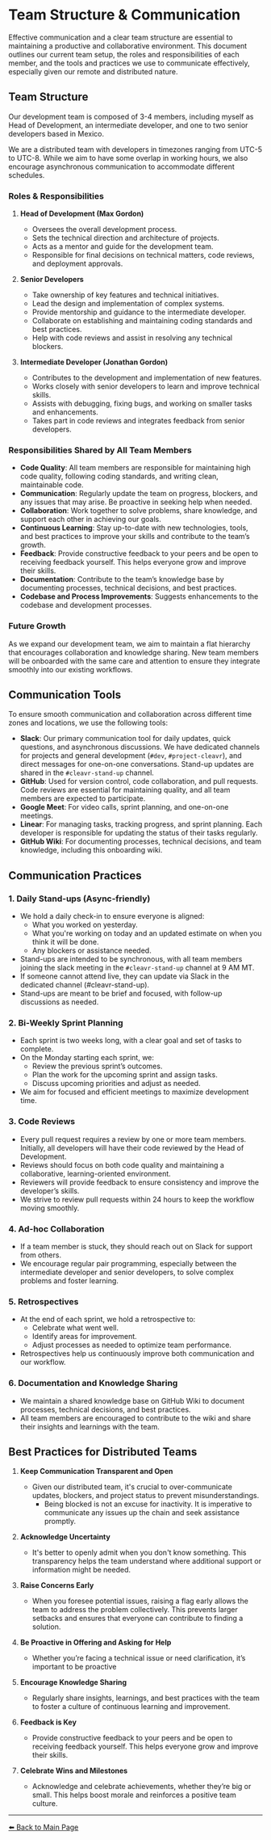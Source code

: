 # Team Structure & Communication

Effective communication and a clear team structure are essential to maintaining a productive and collaborative environment. This document outlines our current team setup, the roles and responsibilities of each member, and the tools and practices we use to communicate effectively, especially given our remote and distributed nature.

## Team Structure

Our development team is composed of 3-4 members, including myself as Head of Development, an intermediate developer, and one to two senior developers based in Mexico.

We are a distributed team with developers in timezones ranging from UTC-5 to UTC-8. While we aim to have some overlap in working hours, we also encourage asynchronous communication to accommodate different schedules.

### Roles & Responsibilities

1. **Head of Development (Max Gordon)**  
   - Oversees the overall development process.
   - Sets the technical direction and architecture of projects.
   - Acts as a mentor and guide for the development team.
   - Responsible for final decisions on technical matters, code reviews, and deployment approvals.

2. **Senior Developers**  
   - Take ownership of key features and technical initiatives.
   - Lead the design and implementation of complex systems.
   - Provide mentorship and guidance to the intermediate developer.
   - Collaborate on establishing and maintaining coding standards and best practices.
   - Help with code reviews and assist in resolving any technical blockers.

3. **Intermediate Developer (Jonathan Gordon)**  
   - Contributes to the development and implementation of new features.
   - Works closely with senior developers to learn and improve technical skills.
   - Assists with debugging, fixing bugs, and working on smaller tasks and enhancements.
   - Takes part in code reviews and integrates feedback from senior developers.

### Responsibilities Shared by All Team Members

- **Code Quality**: All team members are responsible for maintaining high code quality, following coding standards, and writing clean, maintainable code.
- **Communication**: Regularly update the team on progress, blockers, and any issues that may arise. Be proactive in seeking help when needed.
- **Collaboration**: Work together to solve problems, share knowledge, and support each other in achieving our goals.
- **Continuous Learning**: Stay up-to-date with new technologies, tools, and best practices to improve your skills and contribute to the team’s growth.
- **Feedback**: Provide constructive feedback to your peers and be open to receiving feedback yourself. This helps everyone grow and improve their skills.
- **Documentation**: Contribute to the team’s knowledge base by documenting processes, technical decisions, and best practices.
- **Codebase and Process Improvements**: Suggests enhancements to the codebase and development processes.

### Future Growth

As we expand our development team, we aim to maintain a flat hierarchy that encourages collaboration and knowledge sharing. New team members will be onboarded with the same care and attention to ensure they integrate smoothly into our existing workflows.

## Communication Tools

To ensure smooth communication and collaboration across different time zones and locations, we use the following tools:

- **Slack**: Our primary communication tool for daily updates, quick questions, and asynchronous discussions. We have dedicated channels for projects and general development (`#dev`, `#project-cleavr`), and direct messages for one-on-one conversations. Stand-up updates are shared in the `#cleavr-stand-up` channel.
- **GitHub**: Used for version control, code collaboration, and pull requests. Code reviews are essential for maintaining quality, and all team members are expected to participate.
- **Google Meet**: For video calls, sprint planning, and one-on-one meetings.
- **Linear**: For managing tasks, tracking progress, and sprint planning. Each developer is responsible for updating the status of their tasks regularly.
- **GitHub Wiki**: For documenting processes, technical decisions, and team knowledge, including this onboarding wiki.

## Communication Practices

### 1. **Daily Stand-ups** (Async-friendly)

- We hold a daily check-in to ensure everyone is aligned:
  - What you worked on yesterday.
  - What you're working on today and an updated estimate on when you think it will be done.
  - Any blockers or assistance needed.
- Stand-ups are intended to be synchronous, with all team members joining the slack meeting in the `#cleavr-stand-up` channel at 9 AM MT.
- If someone cannot attend live, they can update via Slack in the dedicated channel (#cleavr-stand-up).
- Stand-ups are meant to be brief and focused, with follow-up discussions as needed.

### 2. **Bi-Weekly Sprint Planning**

- Each sprint is two weeks long, with a clear goal and set of tasks to complete.
- On the Monday starting each sprint, we:
  - Review the previous sprint’s outcomes.
  - Plan the work for the upcoming sprint and assign tasks.
  - Discuss upcoming priorities and adjust as needed.
- We aim for focused and efficient meetings to maximize development time.

### 3. **Code Reviews**

- Every pull request requires a review by one or more team members. Initially, all developers will have their code reviewed by the Head of Development.
- Reviews should focus on both code quality and maintaining a collaborative, learning-oriented environment.
- Reviewers will provide feedback to ensure consistency and improve the developer’s skills.
- We strive to review pull requests within 24 hours to keep the workflow moving smoothly.

### 4. **Ad-hoc Collaboration**

- If a team member is stuck, they should reach out on Slack for support from others.
- We encourage regular pair programming, especially between the intermediate developer and senior developers, to solve complex problems and foster learning.

### 5. **Retrospectives**

- At the end of each sprint, we hold a retrospective to:
  - Celebrate what went well.
  - Identify areas for improvement.
  - Adjust processes as needed to optimize team performance.
- Retrospectives help us continuously improve both communication and our workflow.

### 6. **Documentation and Knowledge Sharing**

- We maintain a shared knowledge base on GitHub Wiki to document processes, technical decisions, and best practices.
- All team members are encouraged to contribute to the wiki and share their insights and learnings with the team.

## Best Practices for Distributed Teams

1. **Keep Communication Transparent and Open**  
   - Given our distributed team, it's crucial to over-communicate updates, blockers, and project status to prevent misunderstandings.
      - Being blocked is not an excuse for inactivity. It is imperative to communicate any issues up the chain and seek assistance promptly.

1. **Acknowledge Uncertainty**
   - It's better to openly admit when you don't know something. This transparency helps the team understand where additional support or information might be needed.

1. **Raise Concerns Early**
   - When you foresee potential issues, raising a flag early allows the team to address the problem collectively. This prevents larger setbacks and ensures that everyone can contribute to finding a solution.

1. **Be Proactive in Offering and Asking for Help**  
   - Whether you’re facing a technical issue or need clarification, it’s important to be proactive

1. **Encourage Knowledge Sharing**
   - Regularly share insights, learnings, and best practices with the team to foster a culture of continuous learning and improvement.

1. **Feedback is Key**
   - Provide constructive feedback to your peers and be open to receiving feedback yourself. This helps everyone grow and improve their skills.

1. **Celebrate Wins and Milestones**
   - Acknowledge and celebrate achievements, whether they’re big or small. This helps boost morale and reinforces a positive team culture.

---

[⬅️ Back to Main Page](../New%20Developer%20Orientation%20and%20Resources.md)
